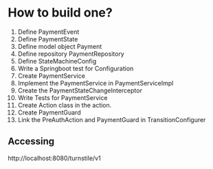 # How to build one?

1. Define PaymentEvent
2. Define PaymentState
3. Define model object Payment
4. Define repository PaymentRepository
5. Define StateMachineConfig
6. Write a Springboot test for Configuration
7. Create PaymentService
8. Implement the PaymentService in PaymentServiceImpl
9. Create the PaymentStateChangeInterceptor
10. Write Tests for PaymentService
11. Create Action class in the action.
12. Create PaymentGuard
13. Link the PreAuthAction and PaymentGuard in TransitionConfigurer


## Accessing
http://localhost:8080/turnstile/v1